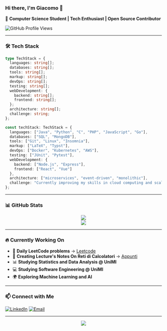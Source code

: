### Hi there, I'm Giacomo 👋

🚀 **Computer Science Student | Tech Enthusiast | Open Source Contributor**

![GitHub Profile Views](https://komarev.com/ghpvc/?username=comitanigiacomo&color=blue&style=flat)

---

### 🛠️ Tech Stack

```typescript
type TechStack = {
  languages: string[];
  databases: string[];
  tools: string[];
  markup: string[];
  devOps: string[];
  testing: string[];
  webDevelopment: {
    backend: string[];
    frontend: string[];
  };
  architecture: string[];
  challenge: string;
};

const techStack: TechStack = {
  languages: ["Java", "Python", "C", "PHP", "JavaScript", "Go"],
  databases: ["SQL", "MongoDB"],
  tools: ["Git", "Linux", "Insomnia"],
  markup: ["LaTeX", "Typst"],
  devOps: ["Docker", "Kubernetes", "AWS"],
  testing: ["JUnit", "Pytest"],
  webDevelopment: {
    backend: ["Node.js", "Express"],
    frontend: ["React", "Vue"]
  },
  architecture: ["microservices", "event-driven", "monolithic"],
  challenge: "Currently improving my skills in cloud computing and scalable architectures 🚀"
};
```

---

### 📊 GitHub Stats

<p align="center">
  <img src="https://github-readme-stats.vercel.app/api?username=comitanigiacomo&show_icons=true&theme=transparent&height=250" />
  <br>
  <img src="https://github-readme-stats.vercel.app/api/top-langs/?username=comitanigiacomo&layout=compact&theme=transparent&height=250" />
  <br>
</p>

---

### 🔥 Currently Working On

- 🎯 **Daily LeetCode problems** → [Leetcode](https://github.com/comitanigiacomo/leetcode)
- 📖 **Creating Lecture's Notes On Reti di Calcolatori** → [Appunti](https://github.com/comitanigiacomo/Reti_di_calcolatori)
- 📊 **Studying Statistics and Data Analysis @ UniMI**
- 💻 **Studying Software Engineering @ UniMI**
- 🌍 **Exploring Machine Learning and AI**

---

### 📫 Connect with Me

[![LinkedIn](https://img.shields.io/badge/LinkedIn-%230077B5.svg?style=flat&logo=linkedin&logoColor=white)](https://www.linkedin.com/in/giacomo-comitani-249384326)
[![Email](https://img.shields.io/badge/Email-D14836?style=flat&logo=gmail&logoColor=white)](mailto:comitanigiacomo@example.com)

---

<p align="center">
  <img src="https://readme-typing-svg.herokuapp.com?font=Fira+Code&weight=500&size=22&pause=1000&color=F76A03&random=false&width=600&lines=Code+is+like+humor...;When+you+have+to+explain+it,+it%E2%80%99s+bad." />
</p>
